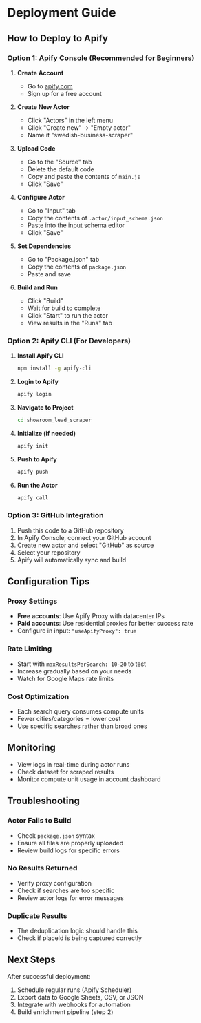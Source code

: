 # Deployment Guide

## How to Deploy to Apify

### Option 1: Apify Console (Recommended for Beginners)

1. **Create Account**
   - Go to [apify.com](https://apify.com)
   - Sign up for a free account

2. **Create New Actor**
   - Click "Actors" in the left menu
   - Click "Create new" → "Empty actor"
   - Name it "swedish-business-scraper"

3. **Upload Code**
   - Go to the "Source" tab
   - Delete the default code
   - Copy and paste the contents of `main.js`
   - Click "Save"

4. **Configure Actor**
   - Go to "Input" tab
   - Copy the contents of `.actor/input_schema.json`
   - Paste into the input schema editor
   - Click "Save"

5. **Set Dependencies**
   - Go to "Package.json" tab
   - Copy the contents of `package.json`
   - Paste and save

6. **Build and Run**
   - Click "Build"
   - Wait for build to complete
   - Click "Start" to run the actor
   - View results in the "Runs" tab

### Option 2: Apify CLI (For Developers)

1. **Install Apify CLI**
   ```bash
   npm install -g apify-cli
   ```

2. **Login to Apify**
   ```bash
   apify login
   ```

3. **Navigate to Project**
   ```bash
   cd showroom_lead_scraper
   ```

4. **Initialize (if needed)**
   ```bash
   apify init
   ```

5. **Push to Apify**
   ```bash
   apify push
   ```

6. **Run the Actor**
   ```bash
   apify call
   ```

### Option 3: GitHub Integration

1. Push this code to a GitHub repository
2. In Apify Console, connect your GitHub account
3. Create new actor and select "GitHub" as source
4. Select your repository
5. Apify will automatically sync and build

## Configuration Tips

### Proxy Settings
- **Free accounts**: Use Apify Proxy with datacenter IPs
- **Paid accounts**: Use residential proxies for better success rate
- Configure in input: `"useApifyProxy": true`

### Rate Limiting
- Start with `maxResultsPerSearch: 10-20` to test
- Increase gradually based on your needs
- Watch for Google Maps rate limits

### Cost Optimization
- Each search query consumes compute units
- Fewer cities/categories = lower cost
- Use specific searches rather than broad ones

## Monitoring

- View logs in real-time during actor runs
- Check dataset for scraped results
- Monitor compute unit usage in account dashboard

## Troubleshooting

### Actor Fails to Build
- Check `package.json` syntax
- Ensure all files are properly uploaded
- Review build logs for specific errors

### No Results Returned
- Verify proxy configuration
- Check if searches are too specific
- Review actor logs for error messages

### Duplicate Results
- The deduplication logic should handle this
- Check if placeId is being captured correctly

## Next Steps

After successful deployment:
1. Schedule regular runs (Apify Scheduler)
2. Export data to Google Sheets, CSV, or JSON
3. Integrate with webhooks for automation
4. Build enrichment pipeline (step 2)
